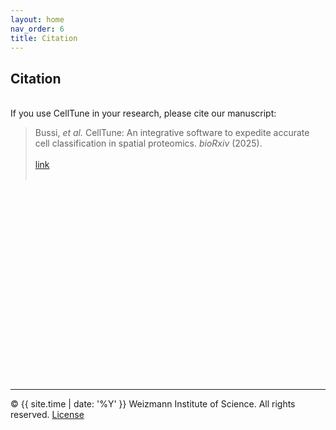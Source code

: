 ```yaml
---
layout: home
nav_order: 6
title: Citation
---
```


## Citation
&nbsp;  
If you use CellTune in your research, please cite our manuscript:  

> Bussi, *et al.* CellTune: An integrative software to expedite accurate cell classification in spatial proteomics. *bioRxiv* (2025).  
> &nbsp;  
> [link](https://www.biorxiv.org/content/10.1101/2025.05.05.652215)  
> &nbsp;  
  
&nbsp;  
&nbsp;  
&nbsp;  
&nbsp;  
&nbsp;  
&nbsp;  
&nbsp;  
&nbsp;  
&nbsp;  
&nbsp;  
&nbsp;  
&nbsp;  
&nbsp;  
&nbsp;  
&nbsp;  
&nbsp;  
&nbsp;  
&nbsp;  

---


© {{ site.time | date: '%Y' }} Weizmann Institute of Science. All rights reserved. [License](/license/)
